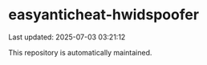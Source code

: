 # easyanticheat-hwidspoofer

Last updated: 2025-07-03 03:21:12

This repository is automatically maintained.
